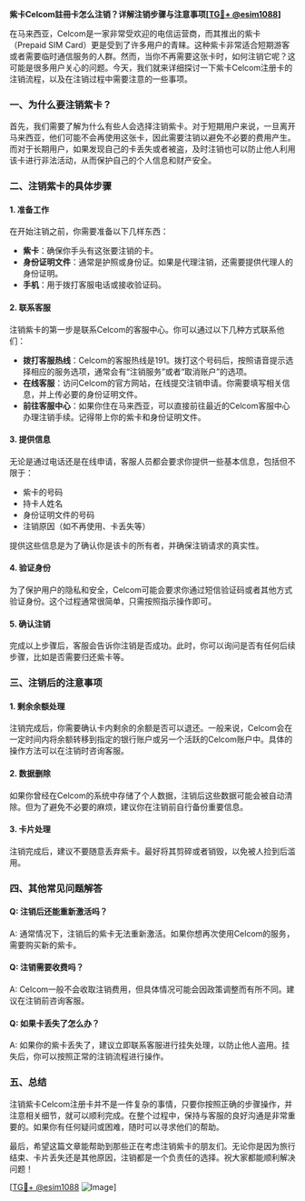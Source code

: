**紫卡Celcom註冊卡怎么注销？详解注销步骤与注意事项[[TG💪+ @esim1088](https://t.me/s/esim1088)]**

在马来西亚，Celcom是一家非常受欢迎的电信运营商，而其推出的紫卡（Prepaid SIM Card）更是受到了许多用户的青睐。这种紫卡非常适合短期游客或者需要临时通信服务的人群。然而，当你不再需要这张卡时，如何注销它呢？这可能是很多用户关心的问题。今天，我们就来详细探讨一下紫卡Celcom注册卡的注销流程，以及在注销过程中需要注意的一些事项。

### 一、为什么要注销紫卡？

首先，我们需要了解为什么有些人会选择注销紫卡。对于短期用户来说，一旦离开马来西亚，他们可能不会再使用这张卡，因此需要注销以避免不必要的费用产生。而对于长期用户，如果发现自己的卡丢失或者被盗，及时注销也可以防止他人利用该卡进行非法活动，从而保护自己的个人信息和财产安全。

### 二、注销紫卡的具体步骤

#### 1. 准备工作

在开始注销之前，你需要准备以下几样东西：
- **紫卡**：确保你手头有这张要注销的卡。
- **身份证明文件**：通常是护照或身份证。如果是代理注销，还需要提供代理人的身份证明。
- **手机**：用于拨打客服电话或接收验证码。

#### 2. 联系客服

注销紫卡的第一步是联系Celcom的客服中心。你可以通过以下几种方式联系他们：

- **拨打客服热线**：Celcom的客服热线是191。拨打这个号码后，按照语音提示选择相应的服务选项，通常会有“注销服务”或者“取消账户”的选项。
- **在线客服**：访问Celcom的官方网站，在线提交注销申请。你需要填写相关信息，并上传必要的身份证明文件。
- **前往客服中心**：如果你住在马来西亚，可以直接前往最近的Celcom客服中心办理注销手续。记得带上你的紫卡和身份证明文件。

#### 3. 提供信息

无论是通过电话还是在线申请，客服人员都会要求你提供一些基本信息，包括但不限于：
- 紫卡的号码
- 持卡人姓名
- 身份证明文件的号码
- 注销原因（如不再使用、卡丢失等）

提供这些信息是为了确认你是该卡的所有者，并确保注销请求的真实性。

#### 4. 验证身份

为了保护用户的隐私和安全，Celcom可能会要求你通过短信验证码或者其他方式验证身份。这个过程通常很简单，只需按照指示操作即可。

#### 5. 确认注销

完成以上步骤后，客服会告诉你注销是否成功。此时，你可以询问是否有任何后续步骤，比如是否需要归还紫卡等。

### 三、注销后的注意事项

#### 1. 剩余余额处理

注销完成后，你需要确认卡内剩余的余额是否可以退还。一般来说，Celcom会在一定时间内将余额转移到指定的银行账户或另一个活跃的Celcom账户中。具体的操作方法可以在注销时咨询客服。

#### 2. 数据删除

如果你曾经在Celcom的系统中存储了个人数据，注销后这些数据可能会被自动清除。但为了避免不必要的麻烦，建议你在注销前自行备份重要信息。

#### 3. 卡片处理

注销完成后，建议不要随意丢弃紫卡。最好将其剪碎或者销毁，以免被人捡到后滥用。

### 四、其他常见问题解答

#### Q: 注销后还能重新激活吗？
A: 通常情况下，注销后的紫卡无法重新激活。如果你想再次使用Celcom的服务，需要购买新的紫卡。

#### Q: 注销需要收费吗？
A: Celcom一般不会收取注销费用，但具体情况可能会因政策调整而有所不同。建议在注销前咨询客服。

#### Q: 如果卡丢失了怎么办？
A: 如果你的紫卡丢失了，建议立即联系客服进行挂失处理，以防止他人盗用。挂失后，你可以按照正常的注销流程进行操作。

### 五、总结

注销紫卡Celcom注册卡并不是一件复杂的事情，只要你按照正确的步骤操作，并注意相关细节，就可以顺利完成。在整个过程中，保持与客服的良好沟通是非常重要的。如果你有任何疑问或困难，随时可以寻求他们的帮助。

最后，希望这篇文章能帮助到那些正在考虑注销紫卡的朋友们。无论你是因为旅行结束、卡片丢失还是其他原因，注销都是一个负责任的选择。祝大家都能顺利解决问题！

[[TG💪+ @esim1088](https://t.me/s/esim1088) ![Image](https://i.postimg.cc/4NQfJmqS/Snipaste-2025-05-13-00-14-12.png)]